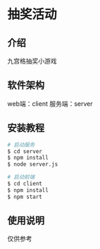 # 抽奖活动



## 介绍

九宫格抽奖小游戏



## 软件架构

web端：client 
服务端：server



## 安装教程

```bash
# 启动服务
$ cd server
$ npm install
$ node server.js

# 启动前端
$ cd client
$ npm install
$ npm start
```



## 使用说明

仅供参考
